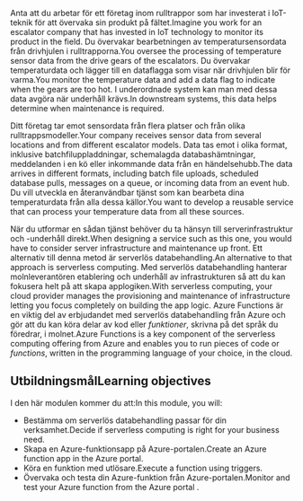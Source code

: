 <span data-ttu-id="96f5f-101">Anta att du arbetar för ett företag inom rulltrappor som har investerat i IoT-teknik för att övervaka sin produkt på fältet.</span><span class="sxs-lookup"><span data-stu-id="96f5f-101">Imagine you work for an escalator company that has invested in IoT technology to monitor its product in the field.</span></span> <span data-ttu-id="96f5f-102">Du övervakar bearbetningen av temperatursensordata från drivhjulen i rulltrapporna.</span><span class="sxs-lookup"><span data-stu-id="96f5f-102">You oversee the processing of temperature sensor data from the drive gears of the escalators.</span></span> <span data-ttu-id="96f5f-103">Du övervakar temperaturdata och lägger till en dataflagga som visar när drivhjulen blir för varma.</span><span class="sxs-lookup"><span data-stu-id="96f5f-103">You monitor the temperature data and add a data flag to indicate when the gears are too hot.</span></span> <span data-ttu-id="96f5f-104">I underordnade system kan man med dessa data avgöra när underhåll krävs.</span><span class="sxs-lookup"><span data-stu-id="96f5f-104">In downstream systems, this data helps determine when maintenance is required.</span></span>

<span data-ttu-id="96f5f-105">Ditt företag tar emot sensordata från flera platser och från olika rulltrappsmodeller.</span><span class="sxs-lookup"><span data-stu-id="96f5f-105">Your company receives sensor data from several locations and from different escalator models.</span></span> <span data-ttu-id="96f5f-106">Data tas emot i olika format, inklusive batchfiluppladdningar, schemalagda databashämtningar, meddelanden i en kö eller inkommande data från en händelsehubb.</span><span class="sxs-lookup"><span data-stu-id="96f5f-106">The data arrives in different formats, including batch file uploads, scheduled database pulls, messages on a queue, or incoming data from an event hub.</span></span> <span data-ttu-id="96f5f-107">Du vill utveckla en återanvändbar tjänst som kan bearbeta dina temperaturdata från alla dessa källor.</span><span class="sxs-lookup"><span data-stu-id="96f5f-107">You want to develop a reusable service that can process your temperature data from all these sources.</span></span>

<span data-ttu-id="96f5f-108">När du utformar en sådan tjänst behöver du ta hänsyn till serverinfrastruktur och -underhåll direkt.</span><span class="sxs-lookup"><span data-stu-id="96f5f-108">When designing a service such as this one, you would have to consider server infrastructure and maintenance up front.</span></span> <span data-ttu-id="96f5f-109">Ett alternativ till denna metod är serverlös databehandling.</span><span class="sxs-lookup"><span data-stu-id="96f5f-109">An alternative to that approach is serverless computing.</span></span> <span data-ttu-id="96f5f-110">Med serverlös databehandling hanterar molnleverantören etablering och underhåll av infrastrukturen så att du kan fokusera helt på att skapa applogiken.</span><span class="sxs-lookup"><span data-stu-id="96f5f-110">With serverless computing, your cloud provider manages the provisioning and maintenance of infrastructure letting you focus completely on building the app logic.</span></span> <span data-ttu-id="96f5f-111">Azure Functions är en viktig del av erbjudandet med serverlös databehandling från Azure och gör att du kan köra delar av kod eller *funktioner*, skrivna på det språk du föredrar, i molnet.</span><span class="sxs-lookup"><span data-stu-id="96f5f-111">Azure Functions is a key component of the serverless computing offering from Azure and enables you to run pieces of code or *functions*, written in the programming language of your choice, in the cloud.</span></span>

## <a name="learning-objectives"></a><span data-ttu-id="96f5f-112">Utbildningsmål</span><span class="sxs-lookup"><span data-stu-id="96f5f-112">Learning objectives</span></span>
<span data-ttu-id="96f5f-113">I den här modulen kommer du att:</span><span class="sxs-lookup"><span data-stu-id="96f5f-113">In this module, you will:</span></span>

- <span data-ttu-id="96f5f-114">Bestämma om serverlös databehandling passar för din verksamhet.</span><span class="sxs-lookup"><span data-stu-id="96f5f-114">Decide if serverless computing is right for your business need.</span></span>
- <span data-ttu-id="96f5f-115">Skapa en Azure-funktionsapp på Azure-portalen.</span><span class="sxs-lookup"><span data-stu-id="96f5f-115">Create an Azure function app in the Azure portal.</span></span>
- <span data-ttu-id="96f5f-116">Köra en funktion med utlösare.</span><span class="sxs-lookup"><span data-stu-id="96f5f-116">Execute a function using triggers.</span></span>
- <span data-ttu-id="96f5f-117">Övervaka och testa din Azure-funktion från Azure-portalen.</span><span class="sxs-lookup"><span data-stu-id="96f5f-117">Monitor and test your Azure function from the Azure portal .</span></span>
